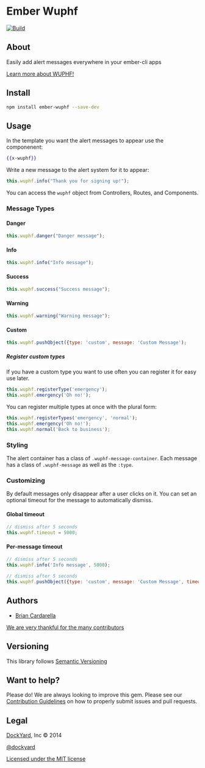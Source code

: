 # Ember Wuphf

[![Build](https://travis-ci.org/dockyard/ember-wuphf.svg?branch=master)](https://travis-ci.org/dockyard/ember-wuphf)

## About ##

Easily add alert messages everywhere in your ember-cli apps

[Learn more about WUPHF!](http://www.youtube.com/embed/8wfG8ngFvPk)

## Install ##

```bash
npm install ember-wuphf --save-dev
```

## Usage ##

In the template you want the alert messages to appear use the
componenent:

```handlebars
{{x-wuphf}}
```

Write a new message to the alert system for it to appear:

```js
this.wuphf.info("Thank you for signing up!");
```

You can access the `wuphf` object from Controllers, Routes, and
Components.

### Message Types ###

#### Danger ####

```js
this.wuphf.danger("Danger message");
```

#### Info ####

```js
this.wuphf.info("Info message");
```

#### Success ####

```js
this.wuphf.success("Success message");
```

#### Warning ####

```js
this.wuphf.warning("Warning message");
```

#### Custom ####

```js
this.wuphf.pushObject({type: 'custom', message: 'Custom Message');
```

##### Register custom types #####

If you have a custom type you want to use often you can register it for
easy use later.

```js
this.wuphf.registerType('emergency');
this.wuphf.emergency('Oh no!');
```

You can register multiple types at once with the plural form:

```js
this.wuphf.registerTypes('emergency', 'normal');
this.wuphf.emergency('Oh no!');
this.wuphf.normal('Back to business');
```

### Styling ###

The alert container has a class of `.wuphf-message-container`. Each
message has a class of `.wuphf-message` as well as the `:type`.

### Customizing ###

By default messages only disappear after a user clicks on it. You can
set an optional timeout for the message to automatically dismiss.


#### Global timeout ####

```js
// dismiss after 5 seconds
this.wuphf.timeout = 5000;
```

#### Per-message timeout ####

```js
// dismiss after 5 seconds
this.wuphf.info('Info message', 5000);
```

```js
// dismiss after 5 seconds
this.wuphf.pushObject({type: 'custom', message: 'Custom Message', timeout: 5000});
```

## Authors ##

* [Brian Cardarella](http://twitter.com/bcardarella)

[We are very thankful for the many contributors](https://github.com/dockyard/ember-wuphf/graphs/contributors)

## Versioning ##

This library follows [Semantic Versioning](http://semver.org)

## Want to help? ##

Please do! We are always looking to improve this gem. Please see our
[Contribution Guidelines](https://github.com/dockyard/ember-wuphf/blob/master/CONTRIBUTING.md)
on how to properly submit issues and pull requests.

## Legal ##

[DockYard](http://dockyard.com), Inc &copy; 2014

[@dockyard](http://twitter.com/dockyard)

[Licensed under the MIT license](http://www.opensource.org/licenses/mit-license.php)
